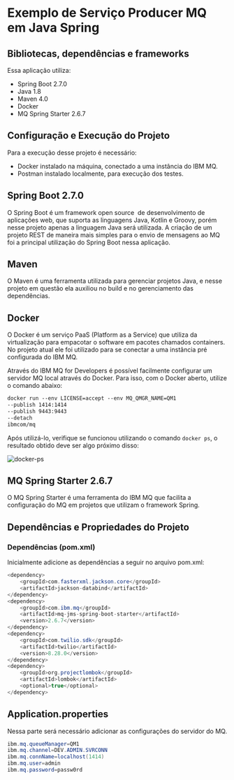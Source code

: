 # Exemplo de Serviço Producer MQ em Java Spring

## Bibliotecas, dependências e frameworks

Essa aplicação utiliza:
- Spring Boot 2.7.0
- Java 1.8
- Maven 4.0
- Docker
- MQ Spring Starter 2.6.7


## Configuração e Execução do Projeto

Para a execução desse projeto é necessário:
- Docker instalado na máquina, conectado a uma instância do IBM MQ.
- Postman instalado localmente, para execução dos testes.


## Spring Boot 2.7.0
O Spring Boot é um framework open source  de desenvolvimento de aplicações web, que suporta as linguagens Java, Kotlin e Groovy, porém nesse projeto apenas a linguagem Java será utilizada.
A criação de um projeto REST de maneira mais simples para o envio de mensagens ao MQ foi a principal utilização do Spring Boot nessa aplicação.

## Maven
O Maven é uma ferramenta utilizada para gerenciar projetos Java, e nesse projeto em questão ela auxiliou no build e no gerenciamento das dependências.

## Docker
O Docker é um serviço PaaS (Platform as a Service) que utiliza da virtualização para empacotar o software em pacotes chamados containers. No projeto atual ele foi utilizado para se conectar a uma instância pré configurada do IBM MQ.

Através do IBM MQ for Developers é possível facilmente configurar um servidor MQ local através do Docker.
Para isso, com o Docker aberto, utilize o comando abaixo:

```dockerfile
docker run --env LICENSE=accept --env MQ_QMGR_NAME=QM1
--publish 1414:1414
--publish 9443:9443
--detach
ibmcom/mq
```

Após utilizá-lo, verifique se funcionou utilizando o comando `docker ps`, o resultado obtido deve ser algo próximo disso:

![docker-ps](https://gitlab.com/ocpoc/chapter-mq/bsad-srv-consumer-mq-spring/uploads/b311cbff7dad5caf9cc2226b72f97e5a/img-docker.PNG)


## MQ Spring Starter 2.6.7
O MQ Spring Starter é uma ferramenta do IBM MQ que facilita a configuração do MQ em projetos que utilizam o framework Spring.


## Dependências e Propriedades do Projeto

### Dependências (pom.xml)

Inicialmente adicione as dependências a seguir no arquivo pom.xml:

```java
<dependency>
    <groupId>com.fasterxml.jackson.core</groupId>
    <artifactId>jackson-databind</artifactId>
</dependency>
<dependency>
    <groupId>com.ibm.mq</groupId>
    <artifactId>mq-jms-spring-boot-starter</artifactId>
    <version>2.6.7</version>     
</dependency>
<dependency>
    <groupId>com.twilio.sdk</groupId>
    <artifactId>twilio</artifactId>
    <version>8.28.0</version>
</dependency>
<dependency>
    <groupId>org.projectlombok</groupId>
    <artifactId>lombok</artifactId>
    <optional>true</optional>
</dependency>
```



## Application.properties

Nessa parte será necessário adicionar as configurações do servidor do MQ.
```java
ibm.mq.queueManager=QM1
ibm.mq.channel=DEV.ADMIN.SVRCONN
ibm.mq.connName=localhost(1414)
ibm.mq.user=admin
ibm.mq.password=passw0rd
```